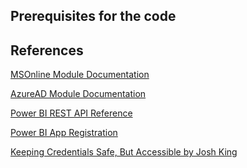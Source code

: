 
## Prerequisites for the code

## References

[MSOnline Module Documentation](https://docs.microsoft.com/en-us/powershell/module/msonline/?view=azureadps-1.0)

[AzureAD Module Documentation]()

[Power BI REST API Reference](https://docs.microsoft.com/en-us/rest/api/power-bi/)

[Power BI App Registration](https://dev.powerbi.com/apps)

[Keeping Credentials Safe, But Accessible by Josh King](https://king.geek.nz/2018/07/10/safe-credentials/)
